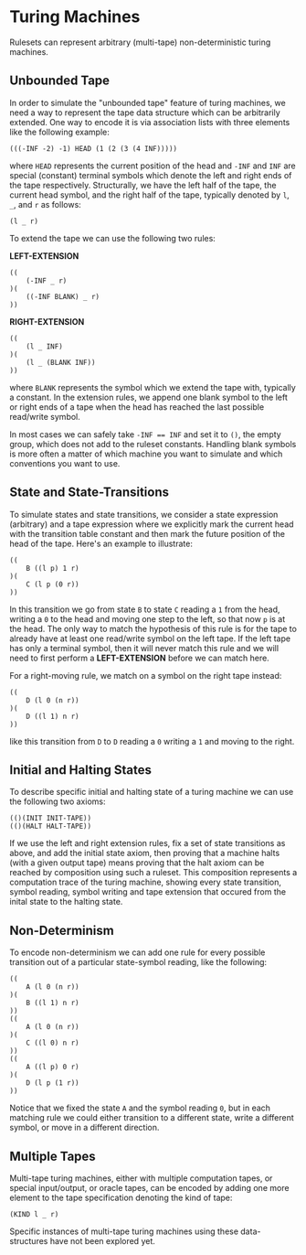 # Turing Machines

Rulesets can represent arbitrary (multi-tape) non-deterministic turing machines.

## Unbounded Tape

In order to simulate the "unbounded tape" feature of turing machines, we need a way to represent the tape data structure which can be arbitrarily extended. One way to encode it is via association lists with three elements like the following example:

```
(((-INF -2) -1) HEAD (1 (2 (3 (4 INF)))))
```

where `HEAD` represents the current position of the head and `-INF` and `INF` are special (constant) terminal symbols which denote the left and right ends of the tape respectively. Structurally, we have the left half of the tape, the current head symbol, and the right half of the tape, typically denoted by `l`, `_`, and `r` as follows:

```
(l _ r)
```

To extend the tape we can use the following two rules:

**LEFT-EXTENSION**
```
((
    (-INF _ r)
)(
    ((-INF BLANK) _ r)
))
```

**RIGHT-EXTENSION**
```
((
    (l _ INF)
)(
    (l _ (BLANK INF))
))
```

where `BLANK` represents the symbol which we extend the tape with, typically a constant. In the extension rules, we append one blank symbol to the left or right ends of a tape when the head has reached the last possible read/write symbol.

In most cases we can safely take `-INF == INF` and set it to `()`, the empty group, which does not add to the ruleset constants. Handling blank symbols is more often a matter of which machine you want to simulate and which conventions you want to use.

## State and State-Transitions

To simulate states and state transitions, we consider a state expression (arbitrary) and a tape expression where we explicitly mark the current head with the transition table constant and then mark the future position of the head of the tape. Here's an example to illustrate:

```
((
    B ((l p) 1 r)
)(
    C (l p (0 r))
))
```

In this transition we go from state `B` to state `C` reading a `1` from the head, writing a `0` to the head and moving one step to the left, so that now `p` is at the head. The only way to match the hypothesis of this rule is for the tape to already have at least one read/write symbol on the left tape. If the left tape has only a terminal symbol, then it will never match this rule and we will need to first perform a **LEFT-EXTENSION** before we can match here.

For a right-moving rule, we match on a symbol on the right tape instead:

```
((
    D (l 0 (n r))
)(
    D ((l 1) n r)
))
```

like this transition from `D` to `D` reading a `0` writing a `1` and moving to the right.

## Initial and Halting States

To describe specific initial and halting state of a turing machine we can use the following two axioms:

```
(()(INIT INIT-TAPE))
(()(HALT HALT-TAPE))
```

If we use the left and right extension rules, fix a set of state transitions as above, and add the initial state axiom, then proving that a machine halts (with a given output tape) means proving that the halt axiom can be reached by composition using such a ruleset. This composition represents a computation trace of the turing machine, showing every state transition, symbol reading, symbol writing and tape extension that occured from the inital state to the halting state.

## Non-Determinism

To encode non-determinism we can add one rule for every possible transition out of a particular state-symbol reading, like the following:

```
((
    A (l 0 (n r))
)(
    B ((l 1) n r)
))
((
    A (l 0 (n r))
)(
    C ((l 0) n r)
))
((
    A ((l p) 0 r)
)(
    D (l p (1 r))
))
```

Notice that we fixed the state `A` and the symbol reading `0`, but in each matching rule we could either transition to a different state, write a different symbol, or move in a different direction.

## Multiple Tapes

Multi-tape turing machines, either with multiple computation tapes, or special input/output, or oracle tapes, can be encoded by adding one more element to the tape specification denoting the kind of tape:

```
(KIND l _ r)
```

Specific instances of multi-tape turing machines using these data-structures have not been explored yet.


